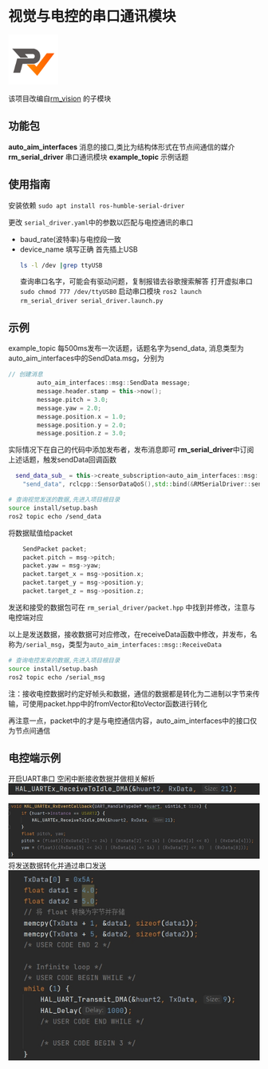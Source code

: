 #  视觉与电控的串口通讯模块
<img src="./docs/rm_vision.svg" alt="描述文字" style="width: 100px; height: auto;">

该项目改编自[rm_vision](https://github.com/chenjunnn/rm_vision) 的子模块


## 功能包
**auto_aim_interfaces** 消息的接口,类比为结构体形式在节点间通信的媒介
**rm_serial_driver** 串口通讯模块
**example_topic** 示例话题 
## 使用指南

安装依赖 `sudo apt install ros-humble-serial-driver`

更改 `serial_driver.yaml`中的参数以匹配与电控通讯的串口
- baud_rate(波特率)与电控段一致
- device_name 填写正确
  首先插上USB
  ```bash
  ls -l /dev |grep ttyUSB
  ```
  查询串口名字，可能会有驱动问题，复制报错去谷歌搜索解答
打开虚拟串口 `sudo chmod 777 /dev/ttyUSB0`
启动串口模块 `ros2 launch rm_serial_driver serial_driver.launch.py`


## 示例
example_topic 每500ms发布一次话题，话题名字为send_data, 消息类型为auto_aim_interfaces中的SendData.msg，分别为
```cpp
// 创建消息
        auto_aim_interfaces::msg::SendData message;
        message.header.stamp = this->now();
        message.pitch = 3.0;
        message.yaw = 2.0;
        message.position.x = 1.0;
        message.position.y = 2.0;
        message.position.z = 3.0;
```
实际情况下在自己的代码中添加发布者，发布消息即可
**rm_serial_driver**中订阅上述话题，触发sendData回调函数
```cpp
  send_data_sub_ = this->create_subscription<auto_aim_interfaces::msg::SendData>(
    "send_data", rclcpp::SensorDataQoS(),std::bind(&RMSerialDriver::sendData, this, std::placeholders::_1));
```
```bash
# 查询视觉发送的数据,先进入项目根目录
source install/setup.bash
ros2 topic echo /send_data
```
将数据赋值给packet
```cpp
    SendPacket packet;
    packet.pitch = msg->pitch;
    packet.yaw = msg->yaw;
    packet.target_x = msg->position.x;
    packet.target_y = msg->position.y;
    packet.target_z = msg->position.z;
```
发送和接受的数据包可在 `rm_serial_driver/packet.hpp` 中找到并修改，注意与电控端对应

以上是发送数据，接收数据可对应修改，在receiveData函数中修改，并发布，名称为`/serial_msg`，类型为`auto_aim_interfaces::msg::ReceiveData`

```bash
# 查询电控发来的数据,先进入项目根目录
source install/setup.bash
ros2 topic echo /serial_msg
```

注：接收电控数据时约定好帧头和数据，通信的数据都是转化为二进制以字节来传输，可使用packet.hpp中的fromVector和toVector函数进行转化

再注意一点，packet中的才是与电控通信内容，auto_aim_interfaces中的接口仅为节点间通信

## 电控端示例
开启UART串口
空闲中断接收数据并做相关解析
![](./docs/receive1.jpg)

![](./docs/receive2.jpg)
将发送数据转化并通过串口发送
![](./docs/send.jpg)

